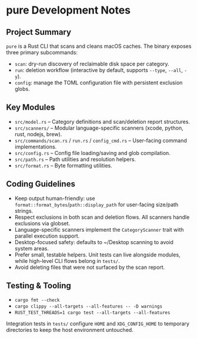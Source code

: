 # pure Development Notes

## Project Summary
`pure` is a Rust CLI that scans and cleans macOS caches. The binary exposes three primary
subcommands:
- `scan`: dry-run discovery of reclaimable disk space per category.
- `run`: deletion workflow (interactive by default, supports `--type`, `--all`, `-y`).
- `config`: manage the TOML configuration file with persistent exclusion globs.

## Key Modules
- `src/model.rs` – Category definitions and scan/deletion report structures.
- `src/scanners/` – Modular language-specific scanners (xcode, python, rust, nodejs, brew).
- `src/commands/scan.rs` / `run.rs` / `config_cmd.rs` – User-facing command implementations.
- `src/config.rs` – Config file loading/saving and glob compilation.
- `src/path.rs` – Path utilities and resolution helpers.
- `src/format.rs` – Byte formatting utilities.

## Coding Guidelines
- Keep output human-friendly: use `format::format_bytes`/`path::display_path` for user-facing size/path
  strings.
- Respect exclusions in both scan and deletion flows. All scanners handle exclusions via globset.
- Language-specific scanners implement the `CategoryScanner` trait with parallel execution support.
- Desktop-focused safety: defaults to ~/Desktop scanning to avoid system areas.
- Prefer small, testable helpers. Unit tests can live alongside modules, while high-level CLI
  flows belong in `tests/`.
- Avoid deleting files that were not surfaced by the scan report.

## Testing & Tooling
- `cargo fmt --check`
- `cargo clippy --all-targets --all-features -- -D warnings`
- `RUST_TEST_THREADS=1 cargo test --all-targets --all-features`

Integration tests in `tests/` configure `HOME` and `XDG_CONFIG_HOME` to temporary directories to
keep the host environment untouched.
